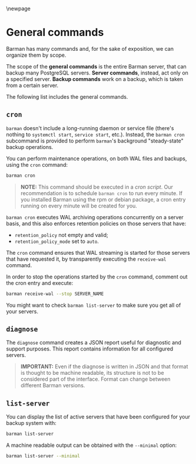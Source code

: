 \newpage

# General commands

Barman has many commands and, for the sake of exposition, we can
organize them by scope.

The scope of the **general commands** is the entire Barman server,
that can backup many PostgreSQL servers. **Server commands**, instead,
act only on a specified server. **Backup commands** work on a backup,
which is taken from a certain server.

The following list includes the general commands.


## `cron`

`barman` doesn't include a long-running daemon or service file (there's
nothing to `systemctl start`, `service start`, etc.).  Instead, the `barman
cron` subcommand is provided to perform `barman`'s background
"steady-state" backup operations.

You can perform maintenance operations, on both WAL files and backups,
using the `cron` command:

``` bash
barman cron
```

> **NOTE:**
> This command should be executed in a _cron script_. Our
> recommendation is to schedule `barman cron` to run every minute.  If
> you installed Barman using the rpm or debian package, a cron entry
> running on every minute will be created for you.

`barman cron` executes WAL archiving operations concurrently on a
server basis, and this also enforces retention policies on those
servers that have:

- `retention_policy` not empty and valid;
- `retention_policy_mode` set to `auto`.

The `cron` command ensures that WAL streaming is started for those
servers that have requested it, by transparently executing the
`receive-wal` command.

In order to stop the operations started by the `cron` command, comment out
the cron entry and execute:

```bash
barman receive-wal --stop SERVER_NAME
```

You might want to check `barman list-server` to make sure you get all of
your servers.

## `diagnose`

The `diagnose` command creates a JSON report useful for diagnostic and
support purposes. This report contains information for all configured
servers.

> **IMPORTANT:**
> Even if the diagnose is written in JSON and that format is thought
> to be machine readable, its structure is not to be considered part
> of the interface. Format can change between different Barman versions.


## `list-server`

You can display the list of active servers that have been configured
for your backup system with:

``` bash
barman list-server
```

A machine readable output can be obtained with the `--minimal` option:

``` bash
barman list-server --minimal
```
